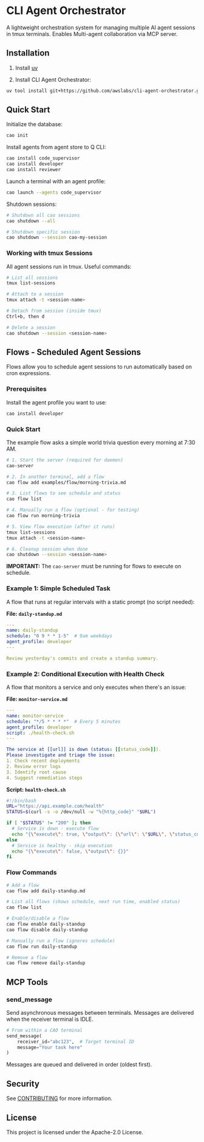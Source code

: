 # CLI Agent Orchestrator

A lightweight orchestration system for managing multiple AI agent sessions in tmux terminals. Enables Multi-agent collaboration via MCP server.

## Installation

1. Install [uv](https://docs.astral.sh/uv/getting-started/installation/)

2. Install CLI Agent Orchestrator:
```bash
uv tool install git+https://github.com/awslabs/cli-agent-orchestrator.git@launch --upgrade
```

## Quick Start

Initialize the database:
```bash
cao init
```

Install agents from agent store to Q CLI:
```bash
cao install code_supervisor
cao install developer
cao install reviewer
```

Launch a terminal with an agent profile:
```bash
cao launch --agents code_supervisor
```

Shutdown sessions:
```bash
# Shutdown all cao sessions
cao shutdown --all

# Shutdown specific session
cao shutdown --session cao-my-session
```

### Working with tmux Sessions

All agent sessions run in tmux. Useful commands:

```bash
# List all sessions
tmux list-sessions

# Attach to a session
tmux attach -t <session-name>

# Detach from session (inside tmux)
Ctrl+b, then d

# Delete a session
cao shutdown --session <session-name>
```

## Flows - Scheduled Agent Sessions

Flows allow you to schedule agent sessions to run automatically based on cron expressions.

### Prerequisites

Install the agent profile you want to use:
```bash
cao install developer
```

### Quick Start

The example flow asks a simple world trivia question every morning at 7:30 AM.

```bash
# 1. Start the server (required for daemon)
cao-server

# 2. In another terminal, add a flow
cao flow add examples/flow/morning-trivia.md

# 3. List flows to see schedule and status
cao flow list

# 4. Manually run a flow (optional - for testing)
cao flow run morning-trivia

# 5. View flow execution (after it runs)
tmux list-sessions
tmux attach -t <session-name>

# 6. Cleanup session when done
cao shutdown --session <session-name>
```

**IMPORTANT:** The `cao-server` must be running for flows to execute on schedule.

### Example 1: Simple Scheduled Task

A flow that runs at regular intervals with a static prompt (no script needed):

**File: `daily-standup.md`**
```yaml
---
name: daily-standup
schedule: "0 9 * * 1-5"  # 9am weekdays
agent_profile: developer
---

Review yesterday's commits and create a standup summary.
```

### Example 2: Conditional Execution with Health Check

A flow that monitors a service and only executes when there's an issue:

**File: `monitor-service.md`**
```yaml
---
name: monitor-service
schedule: "*/5 * * * *"  # Every 5 minutes
agent_profile: developer
script: ./health-check.sh
---

The service at [[url]] is down (status: [[status_code]]).
Please investigate and triage the issue:
1. Check recent deployments
2. Review error logs
3. Identify root cause
4. Suggest remediation steps
```

**Script: `health-check.sh`**
```bash
#!/bin/bash
URL="https://api.example.com/health"
STATUS=$(curl -s -o /dev/null -w "%{http_code}" "$URL")

if [ "$STATUS" != "200" ]; then
  # Service is down - execute flow
  echo "{\"execute\": true, \"output\": {\"url\": \"$URL\", \"status_code\": \"$STATUS\"}}"
else
  # Service is healthy - skip execution
  echo "{\"execute\": false, \"output\": {}}"
fi
```

### Flow Commands

```bash
# Add a flow
cao flow add daily-standup.md

# List all flows (shows schedule, next run time, enabled status)
cao flow list

# Enable/disable a flow
cao flow enable daily-standup
cao flow disable daily-standup

# Manually run a flow (ignores schedule)
cao flow run daily-standup

# Remove a flow
cao flow remove daily-standup
```

## MCP Tools

### send_message
Send asynchronous messages between terminals. Messages are delivered when the receiver terminal is IDLE.

```python
# From within a CAO terminal
send_message(
    receiver_id="abc123",  # Target terminal ID
    message="Your task here"
)
```

Messages are queued and delivered in order (oldest first).

## Security

See [CONTRIBUTING](CONTRIBUTING.md#security-issue-notifications) for more information.

## License

This project is licensed under the Apache-2.0 License.

